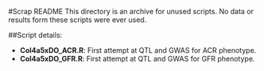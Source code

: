 #Scrap README
This directory is an archive for unused scripts. No data or results form these scripts were ever used.

##Script details:
* **Col4a5xDO_ACR.R**: First attempt at QTL and GWAS for ACR phenotype.
* **Col4a5xDO_GFR.R**: First attempt at QTL and GWAS for GFR phenotype.
